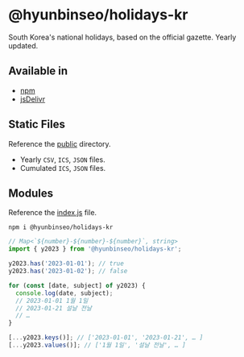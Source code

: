 # @hyunbinseo/holidays-kr

South Korea's national holidays, based on the official gazette. Yearly updated.

## Available in

- [npm](https://www.npmjs.com/package/@hyunbinseo/holidays-kr)
- [jsDelivr](https://www.jsdelivr.com/package/npm/@hyunbinseo/holidays-kr)

## Static Files

Reference the [public](/public) directory.

- Yearly `CSV`, `ICS`, `JSON` files.
- Cumulated `ICS`, `JSON` files.

## Modules

Reference the [index.js](/index.js) file.

```
npm i @hyunbinseo/holidays-kr
```

```javascript
// Map<`${number}-${number}-${number}`, string>
import { y2023 } from '@hyunbinseo/holidays-kr';

y2023.has('2023-01-01'); // true
y2023.has('2023-01-02'); // false

for (const [date, subject] of y2023) {
  console.log(date, subject);
  // 2023-01-01 1월 1일
  // 2023-01-21 설날 전날
  // …
}

[...y2023.keys()]; // ['2023-01-01', '2023-01-21', … ]
[...y2023.values()]; // ['1월 1일', '설날 전날', … ]
```
